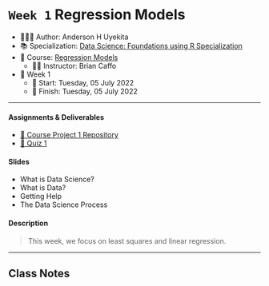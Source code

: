 `Week 1` Regression Models
================

-   👨🏻‍💻 Author: Anderson H Uyekita
-   📚 Specialization: <a
    href="https://www.coursera.org/specializations/data-science-foundations-r"
    target="_blank" rel="noopener">Data Science: Foundations using R
    Specialization</a>
-   📖 Course:
    <a href="https://www.coursera.org/learn/regression-models"
    target="_blank" rel="noopener">Regression Models</a>
    -   🧑‍🏫 Instructor: Brian Caffo
-   📆 Week 1
    -   🚦 Start: Tuesday, 05 July 2022
    -   🏁 Finish: Tuesday, 05 July 2022

------------------------------------------------------------------------

#### Assignments & Deliverables

-   [🚀 Course Project 1
    Repository](https://github.com/AndersonUyekita/regression-models_course-project-1)
-   [📝 Quiz 1](./quiz-1_regression-models.md)

#### Slides

-   What is Data Science?
-   What is Data?
-   Getting Help
-   The Data Science Process

#### Description

> This week, we focus on least squares and linear regression.

------------------------------------------------------------------------

## Class Notes
